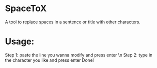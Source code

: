 # SpaceToX
A tool to replace spaces in a sentence or title with other characters.
# Usage: 
  Step 1: paste the line you wanna modify and press enter \n
  Step 2: type in the character you like and press enter
  Done!
